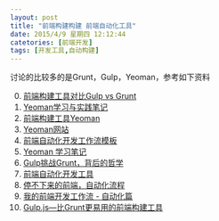 ```yaml
---
layout: post
title: "前端构建构建 前端自动化工具"
date: 2015/4/9 星期四 12:12:44 
catetories: [前端开发]
tags: [开发工具,自动构建]
---
```


讨论的比较多的是Grunt，Gulp，Yeoman，参考如下资料

0. [前端构建工具对比Gulp vs Grunt][0]
0. [Yeoman学习与实践笔记][1]
0. [前端构建工具Yeoman][2]
0. [Yeoman网站][3]
0. [前端自动化开发工作流模板][4]
0. [Yeoman 学习笔记][5]
0. [Gulp挑战Grunt，背后的哲学][6]
0. [前端自动化开发工具][7]
0. [停不下来的前端，自动化流程][8]
0. [我的前端开发工作流 - 自动化篇][9]
0. [Gulp.js—比Grunt更易用的前端构建工具][10]


[0]: http://segmentfault.com/a/1190000002491282 "前端构建工具对比Gulp vs Grunt"
[1]: http://www.cnblogs.com/cocowool/archive/2013/03/09/2952003.html "Yeoman学习与实践笔记"
[2]: http://www.iinterest.net/2013/05/04/f2e-tool-yeoman/ "前端构建工具Yeoman"
[3]: http://yeoman.io/index.html "Yeoman网站"
[4]: http://segmentfault.com/a/1190000002413535 "前端自动化开发工作流模板"
[5]: http://www.cnblogs.com/zhining/p/3308277.html "Yeoman 学习笔记"
[6]: http://www.w3ctech.com/topic/74 "Gulp挑战Grunt，背后的哲学"
[7]: http://ju.outofmemory.cn/entry/85028 "前端自动化开发工具"
[8]: http://kb.cnblogs.com/page/501270/ "停不下来的前端，自动化流程"
[9]: http://segmentfault.com/a/1190000000312941 "我的前端开发工作流 - 自动化篇"
[10]: http://www.tuicool.com/articles/2YzUVf "Gulp.js—比Grunt更易用的前端构建工具"